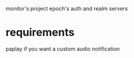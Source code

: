 monitor's project epoch's auth and realm servers 

# requirements

 paplay if you want a custom audio notification

